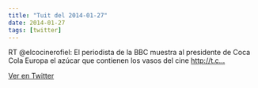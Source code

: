 ```yaml
---
title: "Tuit del 2014-01-27"
date: 2014-01-27
tags: [twitter]
---
```


RT @elcocinerofiel: El periodista de la BBC muestra al presidente de Coca Cola Europa el azúcar que contienen los vasos del cine http://t.c…



[Ver en Twitter](https://twitter.com/i/web/status/427946575227523072)
